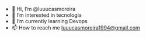 - 👋 Hi, I’m @luuucasmoreira
- 👀 I’m interested in tecnologia
- 🌱 I’m currently learning Devops
- 📫 How to reach me luuucasmoreira1994@gmail.com

<!---
luuucasmoreira/luuucasmoreira is a ✨ special ✨ repository because its `README.md` (this file) appears on your GitHub profile.
You can click the Preview link to take a look at your changes.
--->
